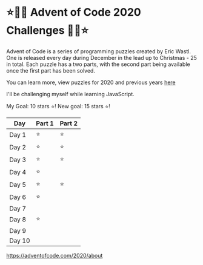 # ⭐🎄🎅 Advent of Code 2020 Challenges 🎅🎄⭐

Advent of Code is a series of programming puzzles created by Eric Wastl. One is released every day during December in the lead up to Christmas - 25 in total. Each puzzle has a two parts, with the second part being available once the first part has been solved.

You can learn more, view puzzles for 2020 and previous years [here](https://adventofcode.com/2020/about)

I'll be challenging myself while learning JavaScript.

My Goal: 10 stars :star:!
New goal: 15 stars :star:!

Day | Part 1 | Part 2
----- | ------ | --------- |
Day 1 | ⭐ |  ⭐
Day 2 | ⭐ |  ⭐
Day 3 | ⭐ |  ⭐
Day 4 | ⭐ |
Day 5 | ⭐ | ⭐
Day 6 | ⭐ |
Day 7 |  |
Day 8 | ⭐ |
Day 9 |  |
Day 10 |  | 

https://adventofcode.com/2020/about
